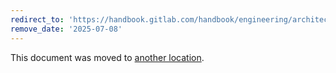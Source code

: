 ```yaml
---
redirect_to: 'https://handbook.gitlab.com/handbook/engineering/architecture/design-documents/backup_and_restore/glossary/'
remove_date: '2025-07-08'
---
```


This document was moved to [another location](https://handbook.gitlab.com/handbook/engineering/architecture/design-documents/backup_and_restore/glossary/).

<!-- This redirect file can be deleted after <2025-07-08>. -->
<!-- Redirects that point to other docs in the same project expire in three months. -->
<!-- Redirects that point to docs in a different project or site (for example, link is not relative and starts with `https:`) expire in one year. -->
<!-- Before deletion, see: https://docs.gitlab.com/ee/development/documentation/redirects.html -->
